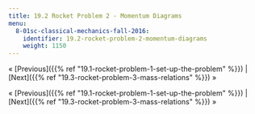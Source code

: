 ```yaml
---
title: 19.2 Rocket Problem 2 - Momentum Diagrams
menu:
  8-01sc-classical-mechanics-fall-2016:
    identifier: 19.2-rocket-problem-2-momentum-diagrams
    weight: 1150
---
```

« [Previous]({{% ref "19.1-rocket-problem-1-set-up-the-problem" %}}) | [Next]({{% ref "19.3-rocket-problem-3-mass-relations" %}}) »

« [Previous]({{% ref "19.1-rocket-problem-1-set-up-the-problem" %}}) | [Next]({{% ref "19.3-rocket-problem-3-mass-relations" %}}) »